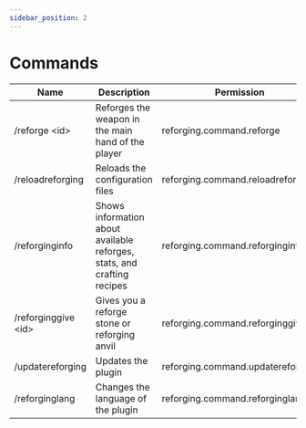 ```yaml
---
sidebar_position: 2
---
```


# Commands

| Name | Description | Permission | Aliases | Default |
| --- | --- | --- | --- | --- |
| /reforge &lt;id&gt; | Reforges the weapon in the main hand of the player | reforging.command.reforge | N/A | OP |
| /reloadreforging | Reloads the configuration files | reforging.command.reloadreforging | /rr | OP |
| /reforginginfo | Shows information about available reforges, stats, and crafting recipes | reforging.command.reforginginfo | /ri | Yes |
| /reforginggive &lt;id&gt; | Gives you a reforge stone or reforging anvil | reforging.command.reforginggive | N/A | OP |
| /updatereforging | Updates the plugin | reforging.command.updatereforging | N/A | OP |
| /reforginglang | Changes the language of the plugin | reforging.command.reforginglang | N/A | OP |
